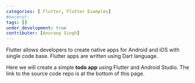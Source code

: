 ```yaml
---
categories: [ Flutter, Flutter Examples]
#excerpt: 
tags: []
under_development: true
contributer: [Anuroop Singh]
---
```


Flutter allows developers to create native apps for Android and iOS with single code base. Flutter apps are written using Dart language.

Here we will create a simple **todo app** using Flutter and Android Studio. The link to the source code repo is at the bottom of this page. 




 